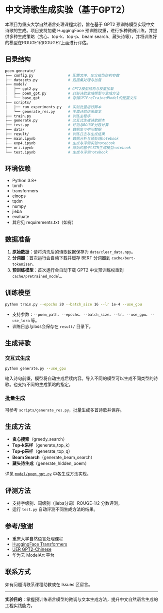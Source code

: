 # 中文诗歌生成实验（基于GPT2）

本项目为重庆大学自然语言处理课程实验，旨在基于 GPT2 预训练模型实现中文诗歌的生成。项目支持加载 HuggingFace 预训练权重，进行多种微调训练，并提供多种生成策略（贪心、top-k、top-p、beam search、藏头诗等），并将训练好的模型在ROUGE1和GOUGE2上面进行评估。

## 目录结构

```bash
poem-generate/
├── config.py                # 配置文件，定义模型结构参数
├── datasets.py              # 数据集处理与加载
├── model/
│   ├── gpt2.py              # GPT2模型结构与权重加载
│   ├── poem_gpt.py          # 封装诗歌生成模型与生成方法
│   └── base_gpt             # 存储GPTPreTrainedModel的配置文件
├── scripts/
│   ├── run_experiments.py   # 实验批量运行脚本
│   └── generate_res.py      # 生成诗歌结果脚本
├── train.py                 # 训练主程序
├── generate.py              # 交互式生成诗歌脚本
├── test.py                  # 评测与ROUGE分数计算
├── data/                    # 数据集与中间数据
├── result/                  # 训练日志与生成结果
├── main.ipynb               # 数据分析与预处理notebook
├── exp4.ipynb               # 生成与评测实验notebook
├── ori.ipynb                # 原始的基于LSTM生成模型notebook
└── test.ipynb               # 生成与评测notebook
```

## 环境依赖

- Python 3.8+
- torch
- transformers
- einops
- tqdm
- numpy
- jieba
- evaluate
- 其它见 requirements.txt（如有）

## 数据准备

1. **原始数据**：请将清洗后的诗歌数据保存为 `data/clear_data.npy`。
2. **分词器**：首次运行会自动下载并缓存 BERT 分词器到 `cache/bert-tokenizer`。
3. **预训练模型**：首次运行会自动下载 GPT2 中文预训练权重到 `cache/pretrained_model`。

## 训练模型

```bash
python train.py --epochs 20 --batch_size 16 --lr 1e-4 --use_gpu
```

- 支持参数：`--poem_path`、`--epochs`、`--batch_size`、`--lr`、`--use_gpu`、`--use_lora` 等。
- 训练日志与loss会保存在 `result/` 目录下。

## 生成诗歌

### 交互式生成

```bash
python generate.py --use_gpu
```

输入诗句前缀，模型将自动生成后续内容。导入不同的模型可以生成不同类型的诗歌。也支持不同的生成策略的指定。

### 批量生成

可参考 `scripts/generate_res.py`，批量生成多首诗歌并保存。

## 生成方法

- **贪心搜索**（greedy_search）
- **Top-k采样**（generate_top_k）
- **Top-p采样**（generate_top_q）
- **Beam Search**（generate_beam_search）
- **藏头诗生成**（generate_hidden_poem）

详见 [`model/poem_gpt.py`](model/poem_gpt.py) 中各生成方法实现。

## 评测方法

- 支持字级别、词级别（jieba分词）ROUGE-1/2 分数评测。
- 运行 `test.py` 自动评测不同生成方法的结果。

## 参考/致谢

- 重庆大学自然语言处理课程
- [HuggingFace Transformers](https://github.com/huggingface/transformers)
- [UER GPT2-Chinese](https://huggingface.co/uer/gpt2-chinese-cluecorpussmall)
- 华为云 ModelArt 平台

## 联系方式

如有问题请联系课程助教或在 Issues 区留言。

---

**实验目的**：掌握预训练语言模型的微调与文本生成方法，提升中文自然语言生成的工程实践能力。
